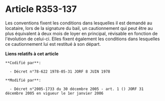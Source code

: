# Article R353-137

Les conventions fixent les conditions dans lesquelles il est demandé au locataire, lors de la signature du bail, un
cautionnement qui peut être au plus équivalent à deux mois de loyer en principal, révisable en fonction de l'évolution de
celui-ci. Elles fixent également les conditions dans lesquelles ce cautionnement lui est restitué à son départ.

**Liens relatifs à cet article**

	**Codifié par**:

	  - Décret n°78-622 1978-05-31 JORF 8 JUIN 1978

	**Modifié par**:

	  - Décret n°2005-1733 du 30 décembre 2005 - art. 1 () JORF 31 décembre 2005 en vigueur le 1er janvier 2006

